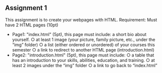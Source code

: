 ## Assignment 1
This assignment is to create your webpages with HTML.
Requirement: Must have 2 HTML pages (10pt)
* Page1: "index.html" (5pt), this page must include:
a short bio about yourself.
○ at least 1 image (your picture, family picture, etc., under the “img” folder)
○ a list (either ordered or unordered) of your courses this semester
○ a link to redirect to another HTML page (introduction.html)
* Page2: "introduction.html" (5pt), this page must include:
○ a table that has an introduction to your skills, abilities, education, and training.
○ at least 2 images under the “img” folder
○ a link to go back to “index.html”